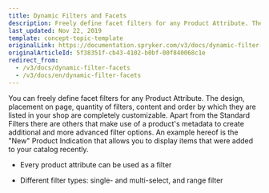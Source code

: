 ```yaml
---
title: Dynamic Filters and Facets
description: Freely define facet filters for any Product Attribute. The design, placement on page, quantity of filters, content and order are completely customizable.
last_updated: Nov 22, 2019
template: concept-topic-template
originalLink: https://documentation.spryker.com/v3/docs/dynamic-filter-facets
originalArticleId: 5f38351f-cb43-4102-b0bf-00f840068c1e
redirect_from:
  - /v3/docs/dynamic-filter-facets
  - /v3/docs/en/dynamic-filter-facets
---
```


You can freely define facet filters for any Product Attribute. The design, placement on page, quantity of filters, content and order by which they are listed in your shop are completely customizable. Apart from the Standard Filters there are others that make use of a product's metadata to create additional and more advanced filter options. An example hereof is the "New" Product Indication that allows you to display items that were added to your catalog recently.

- Every product attribute can be used as a filter

- Different filter types: single- and multi-select, and range filter

